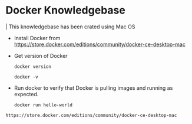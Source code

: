 # Docker Knowledgebase


| This knowledgebase has been crated using Mac OS 

- Install Docker from https://store.docker.com/editions/community/docker-ce-desktop-mac 
- Get version of Docker

  ```docker version```

  ```docker -v```
- Run docker to verify that Docker is pulling images and running as expected.

  ```docker run hello-world```

```
https://store.docker.com/editions/community/docker-ce-desktop-mac
```